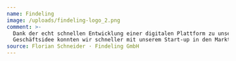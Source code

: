 ```yaml
---
name: Findeling
image: /uploads/findeling-logo_2.png
comment: >-
  Dank der echt schnellen Entwicklung einer digitalen Plattform zu unserer
  Geschäftsidee konnten wir schneller mit unserem Start-up in den Markt starten.
source: Florian Schneider · Findeling GmbH
---
```


